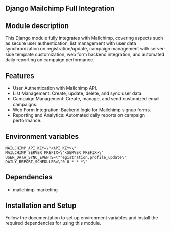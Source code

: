 ## Django Mailchimp Full Integration

## Module description
This Django module fully integrates with Mailchimp, covering aspects such as secure user authentication, list management with user data synchronization on registration/update, campaign management with server-side template customization, web form backend integration, and automated daily reporting on campaign performance.

## Features
- User Authentication with Mailchimp API.
- List Management: Create, update, delete, and sync user data.
- Campaign Management: Create, manage, and send customized email campaigns.
- Web Form Integration: Backend logic for Mailchimp signup forms.
- Reporting and Analytics: Automated daily reports on campaign performance.

## Environment variables
```dotenv
MAILCHIMP_API_KEY=\"<API_KEY>\"
MAILCHIMP_SERVER_PREFIX=\"<SERVER_PREFIX>\"
USER_DATA_SYNC_EVENTS=\"registration,profile_update\"
DAILY_REPORT_SCHEDULER=\"0 0 * * *\"
```

## Dependencies

- mailchimp-marketing

## Installation and Setup
Follow the documentation to set up environment variables and install the required dependencies for using this module.